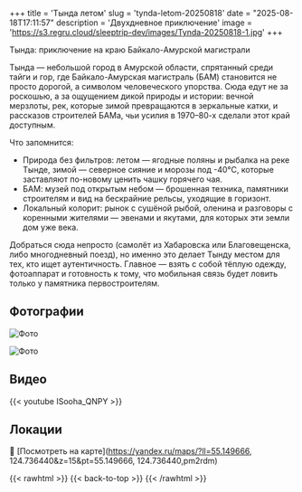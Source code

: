 +++
title = 'Тында летом'
slug = 'tynda-letom-20250818'
date = "2025-08-18T17:11:57"
description = 'Двухдневное приключение'
image = 'https://s3.regru.cloud/sleeptrip-dev/images/Tynda-20250818-1.jpg'
+++

Тында: приключение на краю Байкало-Амурской магистрали

Тында — небольшой город в Амурской области, спрятанный среди тайги и гор, где Байкало-Амурская магистраль (БАМ) становится не просто дорогой, а символом человеческого упорства. Сюда едут не за роскошью, а за ощущением дикой природы и истории: вечной мерзлоты, рек, которые зимой превращаются в зеркальные катки, и рассказов строителей БАМа, чьи усилия в 1970–80-х сделали этот край доступным.

Что запомнится:
- Природа без фильтров: летом — ягодные поляны и рыбалка на реке Тынде, зимой — северное сияние и морозы под -40°C, которые заставляют по-новому ценить чашку горячего чая.
- БАМ: музей под открытым небом — брошенная техника, памятники строителям и вид на бескрайние рельсы, уходящие в горизонт.
- Локальный колорит: рынок с сушёной рыбой, оленина и разговоры с коренными жителями — эвенами и якутами, для которых эти земли дом уже века.

Добраться сюда непросто (самолёт из Хабаровска или Благовещенска, либо многодневный поезд), но именно это делает Тынду местом для тех, кто ищет аутентичность. Главное — взять с собой тёплую одежду, фотоаппарат и готовность к тому, что мобильная связь будет ловить только у памятника первостроителям.

## Фотографии

![Фото](https://s3.regru.cloud/sleeptrip-dev/images/Tynda-20250818-2.jpg)

![Фото](https://s3.regru.cloud/sleeptrip-dev/images/Tynda-20250818-3.jpg)



## Видео

{{< youtube ISooha_QNPY >}}



## Локации

📍 [Посмотреть на карте](https://yandex.ru/maps/?ll=55.149666, 124.736440&z=15&pt=55.149666, 124.736440,pm2rdm)


{{< rawhtml >}}
{{< back-to-top >}}
{{< /rawhtml >}}
